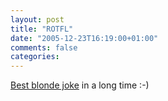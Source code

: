 ```yaml
---
layout: post
title: "ROTFL"
date: "2005-12-23T16:19:00+01:00"
comments: false
categories: 
---
```


<p><a href="http://vowe.net/archives/006666.html">Best blonde joke</a> in a long time :-)</p>



